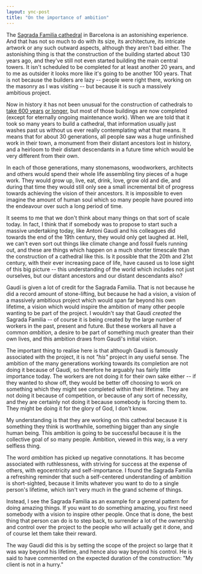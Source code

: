 ```yaml
---
layout: ync-post
title: "On the importance of ambition"
---
```


The [Sagrada Familia cathedral](http://www.sagradafamilia.cat/sf-eng/) in Barcelona is an
astonishing experience. And that has not so much to do with its size, its architecture, its
intricate artwork or any such outward aspects, although they aren't bad either. The astonishing
thing is that the construction of the building started about 130 years ago, and they've still not
even started building the main central towers. It isn't scheduled to be completed for at least
another 20 years, and to me as outsider it looks more like it's going to be another 100 years. That
is not because the builders are lazy -- people were right there, working on the masonry as I was
visiting -- but because it is such a massively ambitious project.

Now in history it has not been
unusual for the construction of cathedrals to
[take 600 years](http://en.wikipedia.org/wiki/Manchester_Cathedral)
[or longer](http://en.wikipedia.org/wiki/Cologne_Cathedral), but most of those buildings are now
completed (except for eternally ongoing maintenance work). When we are told that it took so many
years to build a cathedral, that information usually just washes past us without us ever really
contemplating what that means. It means that for about 30 generations, all people saw was a huge
unfinished work in their town, a monument from their distant ancestors lost in history, and a
heirloom to their distant descendants in a future time which would be very different from their
own.

In each of those generations, many stonemasons, woodworkers, architects and others would spend
their whole life assembling tiny pieces of a huge work. They would grow up, live, eat, drink, love,
grow old and die, and during that time they would still only see a small incremental bit of progress
towards achieving the vision of their ancestors. It is impossible to even imagine the amount of
human soul which so many people have poured into the endeavour over such a long period of time.

It
seems to me that we don't think about many things on that sort of scale today. In fact, I think that
if somebody was to propose to start such a massive undertaking today, like Antoni Gaudí and his
colleagues did towards the end of the 19th century, they would only get laughed at. Hell, we can't
even sort out things like climate change and fossil fuels running out, and these are things which
happen on a much shorter timescale than the construction of a cathedral like this. Is it possible
that the 20th and 21st century, with their ever increasing pace of life, have caused us to lose
sight of this big picture -- this understanding of the world which includes not just ourselves, but
our distant ancestors and our distant descendants also?

Gaudí is given a lot of credit for the
Sagrada Familia. That is not because he did a record amount of stone-lifting, but because he had a
vision, a vision of a massively ambitious project which would span far beyond his own lifetime, a
vision which would inspire the ambition of many other people wanting to be part of the project. I
wouldn't say that Gaudí *created* the Sagrada Familia -- of course it is being created by the large
number of workers in the past, present and future. But these workers all have a common *ambition*, a
desire to be part of something much greater than their own lives, and this ambition draws from
Gaudí's initial vision.

The important thing to realise here is that although Gaudí is famously
associated with the project, it is not *"his"* project in any useful sense. The ambition of the many
generations working towards its completion are not doing it because of Gaudí, so therefore he
arguably has fairly little importance today. The workers are not doing it for their own sake either
-- if they wanted to show off, they would be better off choosing to work on something which they
might see completed within their lifetime. They are not doing it because of competition, or because
of any sort of necessity, and they are certainly not doing it because somebody is forcing them to.
They might be doing it for the glory of God, I don't know.

My understanding is that they are
working on this cathedral because it is something they think is worthwhile, something bigger than
any single human being. This ambition is going to be successful because it is the collective goal of
so many people. Ambition, viewed in this way, is a very selfless thing.

The word *ambition* has
picked up negative connotations. It has become associated with ruthlessness, with striving for
success at the expense of others, with egocentricity and self-importance. I found the Sagrada
Familia a refreshing reminder that such a self-centered understanding of ambition is short-sighted,
because it limits whatever you want to do to a single person's lifetime, which isn't very much in
the grand scheme of things.

Instead, I see the Sagrada Familia as an example for a general pattern
for doing amazing things. If you want to do something amazing, you first need somebody with a vision
to inspire other people. Once that is done, the best thing that person can do is to step back, to
surrender a lot of the ownership and control over the project to the people who will actually get it
done, and of course let them take their reward.

The way Gaudí did this is by setting the scope of
the project so large that it was way beyond his lifetime, and hence also way beyond his control. He
is said to have commented on the expected duration of the construction: "My client is not in a
hurry."
